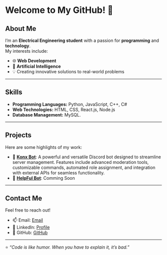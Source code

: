 # Welcome to My GitHub! 👋  

## About Me  
I’m an **Electrical Engineering student** with a passion for **programming** and **technology**.  
My interests include:  
- 🌐 **Web Development**  
- 🤖 **Artificial Intelligence**  
- 💡 Creating innovative solutions to real-world problems  

---

## Skills  
- **Programming Languages:** Python, JavaScript, C++, C#
- **Web Technologies:** HTML, CSS, React.js, Node.js  
- **Database Management:** MySQL.

---

## Projects  
Here are some highlights of my work:  
- 🔗 [**Konx Bot**](#):  A powerful and versatile Discord bot designed to streamline server management. Features include advanced moderation tools, customizable commands, automated role assignment, and integration with external APIs for seamless functionality. 
- 🔗 [**HelpFul Bot**](#): Comming Soon

---

## Contact Me  
Feel free to reach out!  
- 📫 Email: [Email](https://github.com/iMrHost)  
- 💼 LinkedIn: [Profile](https://github.com/iMrHost)  
- 🌟 GitHub: [GitHub](https://github.com/iMrHost)  

---

⭐️ *“Code is like humor. When you have to explain it, it’s bad.”*  
